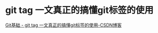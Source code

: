 # git tag 一文真正的搞懂git标签的使用

[Git基础 - git tag 一文真正的搞懂git标签的使用-CSDN博客](https://blog.csdn.net/qq_39505245/article/details/124705850)